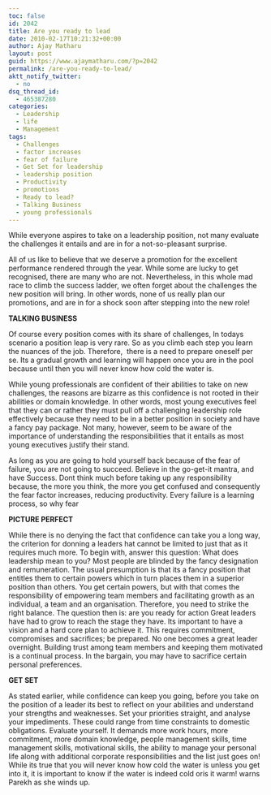 ```yaml
---
toc: false
id: 2042
title: Are you ready to lead
date: 2010-02-17T10:21:32+00:00
author: Ajay Matharu
layout: post
guid: https://www.ajaymatharu.com/?p=2042
permalink: /are-you-ready-to-lead/
aktt_notify_twitter:
  - no
dsq_thread_id:
  - 465387280
categories:
  - Leadership
  - life
  - Management
tags:
  - Challenges
  - factor increases
  - fear of failure
  - Get Set for leadership
  - leadership position
  - Productivity
  - promotions
  - Ready to lead?
  - Talking Business
  - young professionals
---
```

While everyone aspires to take on a leadership position, not many evaluate the challenges it entails and are in for a not-so-pleasant surprise.

All of us like to believe that we deserve a promotion for the excellent performance rendered through the year. While some are lucky to get recognised, there are many who are not. Nevertheless, in this whole mad race to climb the success ladder, we often forget about the challenges the new position will bring. In other words, none of us really plan our promotions, and are in for a shock soon after stepping into the new role!

**TALKING BUSINESS**

Of course every position comes with its share of challenges, In todays scenario a position leap is very rare. So as you climb each step you learn the nuances of the job. Therefore,  there is a need to prepare oneself per se. Its a gradual growth and learning will happen once you are in the pool because until then you will never know how cold the water is.
  
While young professionals are confident of their abilities to take on new challenges, the reasons are bizarre as this confidence is not rooted in their abilities or domain knowledge. In other words, most young executives feel that they can or rather they must pull off a challenging leadership role effectively because they need to be in a better position in society and have a fancy pay package. Not many, however, seem to be aware of the importance of understanding the responsibilities that it entails as most young executives justify their stand.
  
As long as you are going to hold yourself back because of the fear of failure, you are not going to succeed. Believe in the go-get-it mantra, and have Success. Dont think much before taking up any responsibility because, the more you think, the more you get confused and consequently the fear factor increases, reducing productivity. Every failure is a learning process, so why fear

**PICTURE PERFECT**

While there is no denying the fact that confidence can take you a long way, the criterion for donning a leaders hat cannot be limited to just that as it requires much more. To begin with, answer this question: What does leadership mean to you? Most people are blinded by the fancy designation and remuneration. The usual presumption is that its a fancy position that entitles them to certain powers which in turn places them in a superior position than others. You get certain powers, but with that comes the responsibility of empowering team members and facilitating growth as an individual, a team and an organisation. Therefore, you need to strike the right balance. The question then is: are you ready for action Great leaders have had to grow to reach the stage they have. Its important to have a vision and a hard core plan to achieve it. This requires commitment, compromises and sacrifices; be prepared. No one becomes a great leader overnight. Building trust among team members and keeping them motivated is a continual process. In the bargain, you may have to sacrifice certain personal preferences.

**GET SET**

As stated earlier, while confidence can keep you going, before you take on the position of a leader its best to reflect on your abilities and understand your strengths and weaknesses. Set your priorities straight, and analyse your impediments. These could range from time constraints to domestic obligations. Evaluate yourself. It demands more work hours, more commitment, more domain knowledge, people management skills, time management skills, motivational skills, the ability to manage your personal life along with additional corporate responsibilities and the list just goes on! While its true that you will never know how cold the water is unless you get into it, it is important to know if the water is indeed cold oris it warm! warns Parekh as she winds up.
